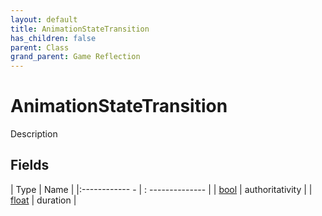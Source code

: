 ```yaml
---
layout: default
title: AnimationStateTransition
has_children: false
parent: Class
grand_parent: Game Reflection
---
```

# AnimationStateTransition
Description 

## Fields
| Type | Name |
|:------------ - | : -------------- |
| [bool](game-reflection/components/bool.md) | authoritativity |
| [float](game-reflection/components/float.md) | duration |
